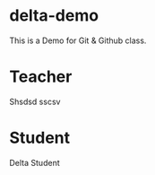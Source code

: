 # delta-demo
This is a Demo for Git &amp; Github class.

# Teacher
Shsdsd sscsv

# Student
Delta Student
